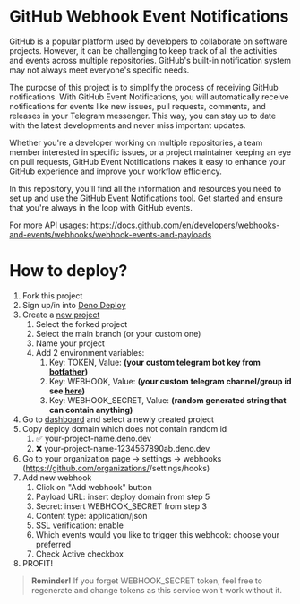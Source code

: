 # GitHub Webhook Event Notifications

GitHub is a popular platform used by developers to collaborate on software projects.
However, it can be challenging to keep track of all the activities and events across multiple repositories.
GitHub's built-in notification system may not always meet everyone's specific needs.

The purpose of this project is to simplify the process of receiving GitHub notifications.
With GitHub Event Notifications, you will automatically receive notifications for events like new issues,
pull requests, comments, and releases in your Telegram messenger.
This way, you can stay up to date with the latest developments and never miss important updates.

Whether you're a developer working on multiple repositories,
a team member interested in specific issues, or a project maintainer keeping an eye on pull requests,
GitHub Event Notifications makes it easy to enhance your GitHub experience and improve your workflow efficiency.

In this repository, you'll find all the information and resources you need to set up
and use the GitHub Event Notifications tool. Get started and ensure that you're always
in the loop with GitHub events.

For more API usages:
https://docs.github.com/en/developers/webhooks-and-events/webhooks/webhook-events-and-payloads

# How to deploy?

1. Fork this project
2. Sign up/in into [Deno Deploy](https://deno.com/deploy)
3. Create a [new project](https://dash.deno.com/new)
   1. Select the forked project
   2. Select the main branch (or your custom one)
   3. Name your project
   4. Add 2 environment variables:
      1. Key: TOKEN, Value: **(your custom telegram bot key from [botfather](https://t.me/botfather))**
      2. Key: WEBHOOK, Value: **(your custom telegram channel/group id see [here](https://gist.github.com/mraaroncruz/e76d19f7d61d59419002db54030ebe35))**
      3. Key: WEBHOOK_SECRET, Value: **(random generated string that can contain anything)**
4. Go to [dashboard](https://dash.deno.com/projects/) and select a newly created project
5. Copy deploy domain which does not contain random id
   1. ✅ your-project-name.deno.dev
   2. ❌ your-project-name-1234567890ab.deno.dev
6. Go to your organization page -> settings -> webhooks (https://github.com/organizations/<your-organization>/settings/hooks)
7. Add new webhook
   1. Click on "Add webhook" button
   2. Payload URL: insert deploy domain from step 5
   3. Secret: insert WEBHOOK_SECRET from step 3
   4. Content type: application/json
   5. SSL verification: enable
   6. Which events would you like to trigger this webhook: choose your preferred
   7. Check Active checkbox
8. PROFIT!

> **Reminder!**
> If you forget WEBHOOK_SECRET token, feel free to regenerate and change tokens as this service won't work without it.

<!-- Eviloma -->
